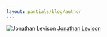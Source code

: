 ```yaml
---
layout: partials/blog/author
---
```


![Jonathan Levison](//assets/img/team/members/YonathanL.jpg)
[Jonathan Levison](https://www.linkedin.com/in/jlevison/ "link")
